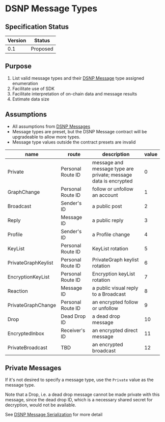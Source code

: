 # DSNP Message Types
## Specification Status

| Version | Status |
---------- | ---------
| 0.1     | Proposed |

## Purpose
1. List valid message types and their [DSNP Message](/DSNP/DSNP-Messages) type assigned enumeration
1. Facilitate use of SDK 
1. Facilitate interpretation of on-chain data and message results
1. Estimate data size


## Assumptions
* All assumptions from [DSNP Messages](/DSNP/DSNP-Messages)
* Message types are preset, but the DSNP Message contract will be upgradeable to allow more types.
* Message type values outside the contract presets are invalid

| name     | route | description | value |
|-------   |-------------|-------------| ----|
| Private | Personal Route ID | message and message type are private; message data is encrypted | 0 |
| GraphChange | Personal Route ID | follow or unfollow an account | 1 |
| Broadcast | Sender's ID | a public post | 2 |
| Reply | Message ID | a public reply | 3 |
| Profile | Sender's ID | a Profile change | 4 |
| KeyList | Personal Route ID | KeyList rotation | 5 |
| PrivateGraphKeylist | Personal Route ID | PrivateGraph keylist rotation | 6 |
| EncryptionKeyList | Personal Route ID | Encryption keyList rotation | 7 |
| Reaction | Message ID | a public visual reply to a Broadcast | 8 |
| PrivateGraphChange | Personal Route ID | an encrypted follow or unfollow | 9 |
| Drop | Dead Drop ID | a dead drop message | 10 |
| EncryptedInbox | Receiver's ID | an encrypted direct message | 11 |
| PrivateBroadcast | TBD | an encrypted broadcast | 12 |

## Private Messages
If it's not desired to specify a message type, use the `Private` value as the message type.

Note that a Drop, i.e. a dead drop message cannot be made private with this message, since the dead drop ID, which is a necessary shared secret for decryption, would not be available.
                                                 
See [DSNP Message Serialization](/DSNP/DSNP-Message-Serialization) for more detail
